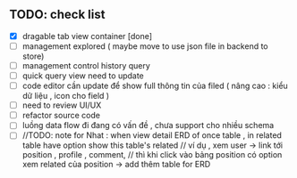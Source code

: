 ## TODO: check list

- [x] dragable tab view container [done]
- [ ] management explored ( maybe move to use json file in backend to store)
- [ ] management control history query
- [ ] quick query view need to update
- [ ] code editor cần update để show full thông tin của filed ( nâng cao : kiểu dữ liệu , icon cho field )
- [ ] need to review UI/UX
- [ ] refactor source code
- [ ] luồng data flow đi đang có vấn đề , chưa support cho nhiều schema
- [ ] //TODO: note for Nhat : when view detail ERD of once table , in related table have option show this table's related
      // ví dụ , xem user -> link tới position , profile , comment,
      // thì khi click vào bảng position có option xem related của position -> add thêm table for ERD
